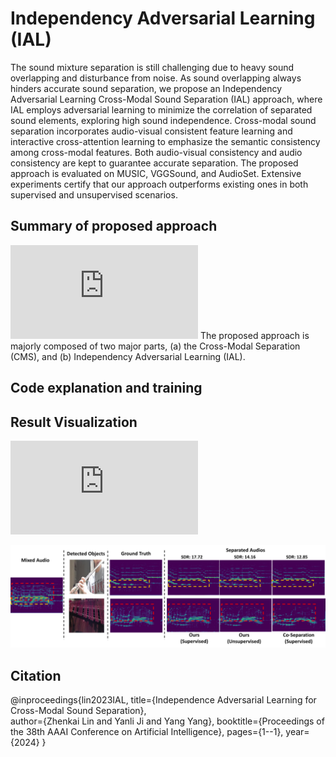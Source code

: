 # Independency Adversarial Learning (IAL)
The sound mixture separation is still challenging due to heavy sound overlapping and disturbance from noise. As sound overlapping always hinders accurate sound separation, we propose an Independency Adversarial Learning Cross-Modal Sound Separation (IAL) approach, where IAL employs adversarial learning to minimize the correlation of separated sound elements, exploring high sound independence. Cross-modal sound separation incorporates audio-visual consistent feature learning and interactive cross-attention learning to emphasize the semantic consistency among cross-modal features. Both audio-visual consistency and audio consistency are kept to guarantee accurate separation. The proposed approach is evaluated on MUSIC, VGGSound, and AudioSet. Extensive experiments certify that our approach outperforms existing ones in both supervised and unsupervised scenarios.

##  Summary of proposed approach
![Separation results of audio spectrums in the AVE dataset.](https://github.com/yanliji/IAL/blob/main/Image/Framework1.pdf)
The proposed approach is majorly composed of two major parts, (a) the Cross-Modal Separation (CMS), and (b) Independency Adversarial Learning (IAL). 

##  Code explanation and training


##  Result Visualization
![Separation results of audio spectrums in the AVE dataset.](https://github.com/yanliji/IAL/blob/main/Image/AVESeparationResults.pdf)

![Mixture separation results.](https://github.com/yanliji/IAL/blob/main/Image/Supervised%20Separation%20Results%20(1).png "Mixture separation results.")

## Citation

@inproceedings{lin2023IAL,
  title={Independence Adversarial Learning for Cross-Modal Sound Separation},  
  author={Zhenkai Lin and Yanli Ji and Yang Yang},
  booktitle={Proceedings of the 38th AAAI Conference on Artificial Intelligence},
  pages={1--1},
  year={2024}
}
